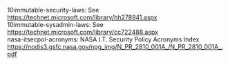 10immutable-security-laws: See <https://technet.microsoft.com/library/hh278941.aspx>  
10immutable-sysadmin-laws: See <https://technet.microsoft.com/library/cc722488.aspx>  
nasa-itsecpol-acronyms: NASA I.T. Security Policy Acronyms Index <https://nodis3.gsfc.nasa.gov/npg_img/N_PR_2810_001A_/N_PR_2810_001A_.pdf>  

